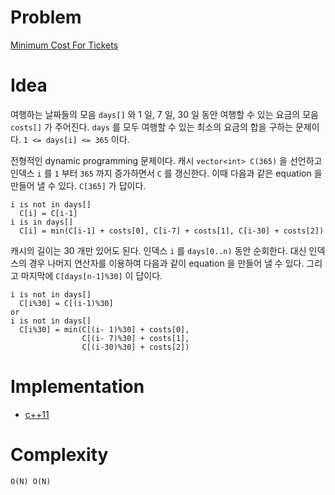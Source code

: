 # Problem

[Minimum Cost For Tickets](https://leetcode.com/problems/minimum-cost-for-tickets/)

# Idea

여행하는 날짜들의 모음 `days[]` 와 1 일, 7 일, 30 일 동안 여행할 수
있는 요금의 모음 `costs[]` 가 주어진다. `days` 를 모두 여행할 수 있는
최소의 요금의 합을 구하는 문제이다. `1 <= days[i] <= 365` 이다.

전형적인 dynamic programming 문제이다. 캐시 `vector<int> C(365)` 을
선언하고 인덱스 `i` 를 `1` 부터 `365` 까지 증가하면서 `C` 를 갱신한다.
이때 다음과 같은 equation 을 만들어 낼 수 있다. `C[365]` 가 답이다.

```
i is not in days[]
  C[i] = C[i-1]
i is in days[]
  C[i] = min(C[i-1] + costs[0], C[i-7] + costs[1], C[i-30] + costs[2])
```

캐시의 길이는 30 개만 있어도 된다. 인덱스 `i` 를 `days[0..n)` 동안
순회한다.  대신 인덱스의 경우 나머지 연산자를 이용하여 다음과 같이
equation 을 만들어 낼 수 있다. 그리고 마지막에 `C[days[n-1]%30]` 이
답이다.

```
i is not in days[]
  C[i%30] = C[(i-1)%30]
or
i is not in days[]
  C[i%30] = min(C[(i- 1)%30] + costs[0], 
                C[(i- 7)%30] + costs[1], 
                C[(i-30)%30] + costs[2])
```

# Implementation

* [c++11](a.cpp)

# Complexity

```
O(N) O(N)
```
